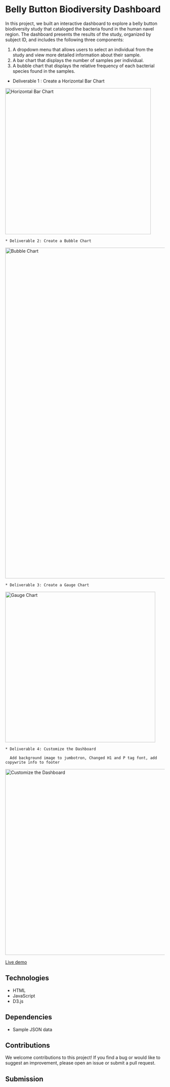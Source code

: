 # Belly Button Biodiversity Dashboard

In this project, we built an interactive dashboard to explore a belly button biodiversity study that cataloged the bacteria found in the human navel region. The dashboard presents the results of the study, organized by subject ID, and includes the following three components:

1. A dropdown menu that allows users to select an individual from the study and view more detailed information about their sample.
2. A bar chart that displays the number of samples per individual.
3. A bubble chart that displays the relative frequency of each bacterial species found in the samples.

* Deliverable 1 : Create a Horizontal Bar Chart
    
<img width="460" alt="Horizontal Bar Chart" src="https://user-images.githubusercontent.com/90155651/189789940-d53866e0-9e48-4c80-92eb-f5b69ef18b54.png">


    * Deliverable 2: Create a Bubble Chart
    
<img width="1041" alt="Bubble Chart" src="https://user-images.githubusercontent.com/90155651/189790603-dac4c9e7-6880-407d-a810-fb87da0af617.png">





    * Deliverable 3: Create a Gauge Chart
    
<img width="474" alt="Gauge Chart" src="https://user-images.githubusercontent.com/90155651/189790182-10380d0d-17b6-447e-ae18-7089a934f62a.png">




    * Deliverable 4: Customize the Dashboard
    
      Add background image to jumbotron, Changed H1 and P tag font, add copywrite info to footer
      
<img width="585" alt="Customize the Dashboard" src="https://user-images.githubusercontent.com/90155651/189790638-d169a22b-260e-4a97-84e7-27eda9d6f3bd.png">


[Live demo](https://marckboge.github.io/plotly_deployment/)

## Technologies

- HTML
- JavaScript
- D3.js

## Dependencies

- Sample JSON data


## Contributions

We welcome contributions to this project! If you find a bug or would like to suggest an improvement, please open an issue or submit a pull request.
## Submission

    
      
    

    
